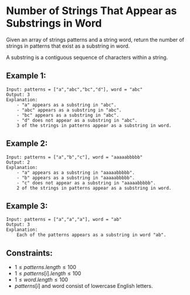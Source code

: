 # Number of Strings That Appear as Substrings in Word

Given an array of strings patterns and a string word, return the number of  
strings in patterns that exist as a substring in word.

A substring is a contiguous sequence of characters within a string.

 

## Example 1:

    Input: patterns = ["a","abc","bc","d"], word = "abc"
    Output: 3
    Explanation:
        - "a" appears as a substring in "abc".
        - "abc" appears as a substring in "abc".
        - "bc" appears as a substring in "abc".
        - "d" does not appear as a substring in "abc".
        3 of the strings in patterns appear as a substring in word.

## Example 2:

    Input: patterns = ["a","b","c"], word = "aaaaabbbbb"
    Output: 2
    Explanation:
        - "a" appears as a substring in "aaaaabbbbb".
        - "b" appears as a substring in "aaaaabbbbb".
        - "c" does not appear as a substring in "aaaaabbbbb".
        2 of the strings in patterns appear as a substring in word.

## Example 3:

    Input: patterns = ["a","a","a"], word = "ab"
    Output: 3
    Explanation: 
        Each of the patterns appears as a substring in word "ab".

 

## Constraints:

* $1 \le patterns.length \le 100$
* $1 \le patterns[i].length \le 100$
* $1 \le word.length \le 100$
* $patterns[i]$ and word consist of lowercase English letters.

